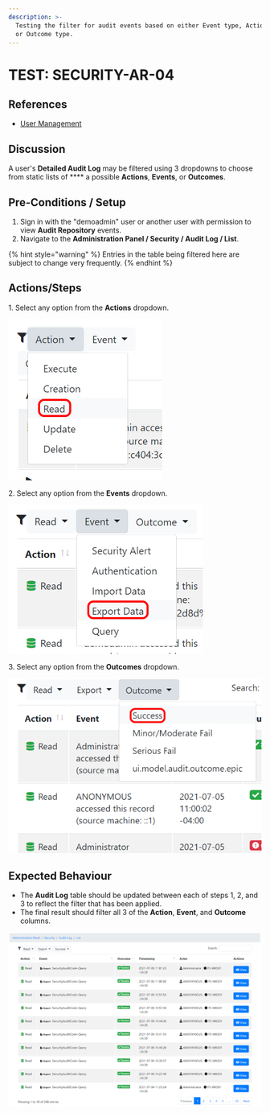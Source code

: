 ```yaml
---
description: >-
  Testing the filter for audit events based on either Event type, Action type,
  or Outcome type.
---
```


# TEST: SECURITY-AR-04

## References

* [User Management](broken-reference)

## Discussion

A user's **Detailed Audit Log** may be filtered using 3 dropdowns to choose from static lists of **** a possible **Actions**, **Events**, or **Outcomes**.

## Pre-Conditions / Setup

1. Sign in with the "demoadmin" user or another user with permission to view **Audit Repository** events.
2. Navigate to the **Administration Panel / Security / Audit Log / List**.

{% hint style="warning" %}
Entries in the table being filtered here are subject to change very frequently.
{% endhint %}

## Actions/Steps

1\. Select any option from the **Actions** dropdown.

![](<../../../../../../../.gitbook/assets/image (314).png>)

2\. Select any option from the **Events** dropdown.

![](<../../../../../../../.gitbook/assets/image (301).png>)

3\. Select any option from the **Outcomes** dropdown.

![](<../../../../../../../.gitbook/assets/image (294).png>)

## Expected Behaviour

* The **Audit Log** table should be updated between each of steps 1, 2, and 3 to reflect the filter that has been applied.
* The final result should filter all 3 of the **Action**, **Event**, and **Outcome** columns.&#x20;

![](<../../../../../../../.gitbook/assets/image (357).png>)
